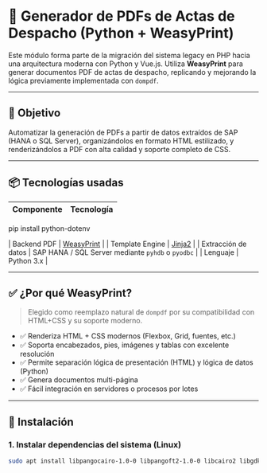 # 📄 Generador de PDFs de Actas de Despacho (Python + WeasyPrint)

Este módulo forma parte de la migración del sistema legacy en PHP hacia una arquitectura moderna con Python y Vue.js. Utiliza **WeasyPrint** para generar documentos PDF de actas de despacho, replicando y mejorando la lógica previamente implementada con `dompdf`.

---

## 🧠 Objetivo

Automatizar la generación de PDFs a partir de datos extraídos de SAP (HANA o SQL Server), organizándolos en formato HTML estilizado, y renderizándolos a PDF con alta calidad y soporte completo de CSS.

---

## 📦 Tecnologías usadas

| Componente | Tecnología |
|-----------|------------|
pip install python-dotenv

| Backend PDF | [WeasyPrint](https://weasyprint.org/) |
| Template Engine | [Jinja2](https://jinja.palletsprojects.com/) |
| Extracción de datos | SAP HANA / SQL Server mediante `pyhdb` o `pyodbc` |
| Lenguaje | Python 3.x |

---

## ✅ ¿Por qué WeasyPrint?

> Elegido como reemplazo natural de `dompdf` por su compatibilidad con HTML+CSS y su soporte moderno.

- ✅ Renderiza HTML + CSS modernos (Flexbox, Grid, fuentes, etc.)
- ✅ Soporta encabezados, pies, imágenes y tablas con excelente resolución
- ✅ Permite separación lógica de presentación (HTML) y lógica de datos (Python)
- ✅ Genera documentos multi-página
- ✅ Fácil integración en servidores o procesos por lotes

---

## 🚀 Instalación

### 1. Instalar dependencias del sistema (Linux)

```bash
sudo apt install libpangocairo-1.0-0 libpangoft2-1.0-0 libcairo2 libgdk-pixbuf2.0-0
